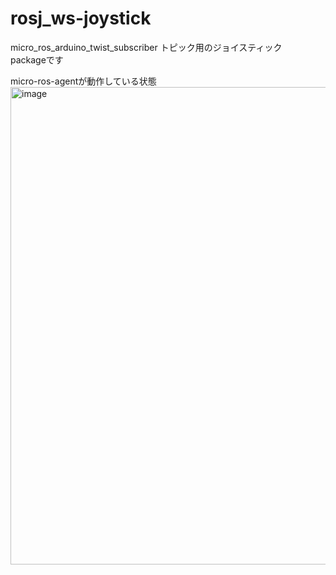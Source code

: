# rosj_ws-joystick
micro_ros_arduino_twist_subscriber トピック用のジョイスティック　packageです

micro-ros-agentが動作している状態
<img width="764" alt="image" src="https://github.com/t1okumikatu/rosj_ws-joystick/assets/11044177/82ea42a7-bbd3-46bc-8b44-27d1328080fc">


